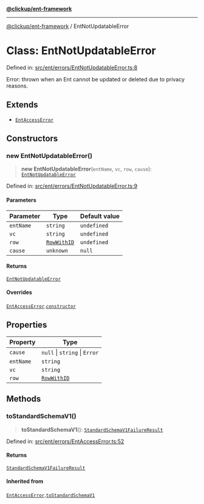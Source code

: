 [**@clickup/ent-framework**](../README.md)

***

[@clickup/ent-framework](../globals.md) / EntNotUpdatableError

# Class: EntNotUpdatableError

Defined in: [src/ent/errors/EntNotUpdatableError.ts:8](https://github.com/clickup/ent-framework/blob/master/src/ent/errors/EntNotUpdatableError.ts#L8)

Error: thrown when an Ent cannot be updated or deleted due to privacy reasons.

## Extends

- [`EntAccessError`](EntAccessError.md)

## Constructors

### new EntNotUpdatableError()

> **new EntNotUpdatableError**(`entName`, `vc`, `row`, `cause`): [`EntNotUpdatableError`](EntNotUpdatableError.md)

Defined in: [src/ent/errors/EntNotUpdatableError.ts:9](https://github.com/clickup/ent-framework/blob/master/src/ent/errors/EntNotUpdatableError.ts#L9)

#### Parameters

| Parameter | Type | Default value |
| ------ | ------ | ------ |
| `entName` | `string` | `undefined` |
| `vc` | `string` | `undefined` |
| `row` | [`RowWithID`](../type-aliases/RowWithID.md) | `undefined` |
| `cause` | `unknown` | `null` |

#### Returns

[`EntNotUpdatableError`](EntNotUpdatableError.md)

#### Overrides

[`EntAccessError`](EntAccessError.md).[`constructor`](EntAccessError.md#constructors)

## Properties

| Property | Type |
| ------ | ------ |
| <a id="cause-1"></a> `cause` | `null` \| `string` \| `Error` |
| <a id="entname-1"></a> `entName` | `string` |
| <a id="vc-1"></a> `vc` | `string` |
| <a id="row-1"></a> `row` | [`RowWithID`](../type-aliases/RowWithID.md) |

## Methods

### toStandardSchemaV1()

> **toStandardSchemaV1**(): [`StandardSchemaV1FailureResult`](../interfaces/StandardSchemaV1FailureResult.md)

Defined in: [src/ent/errors/EntAccessError.ts:52](https://github.com/clickup/ent-framework/blob/master/src/ent/errors/EntAccessError.ts#L52)

#### Returns

[`StandardSchemaV1FailureResult`](../interfaces/StandardSchemaV1FailureResult.md)

#### Inherited from

[`EntAccessError`](EntAccessError.md).[`toStandardSchemaV1`](EntAccessError.md#tostandardschemav1)
